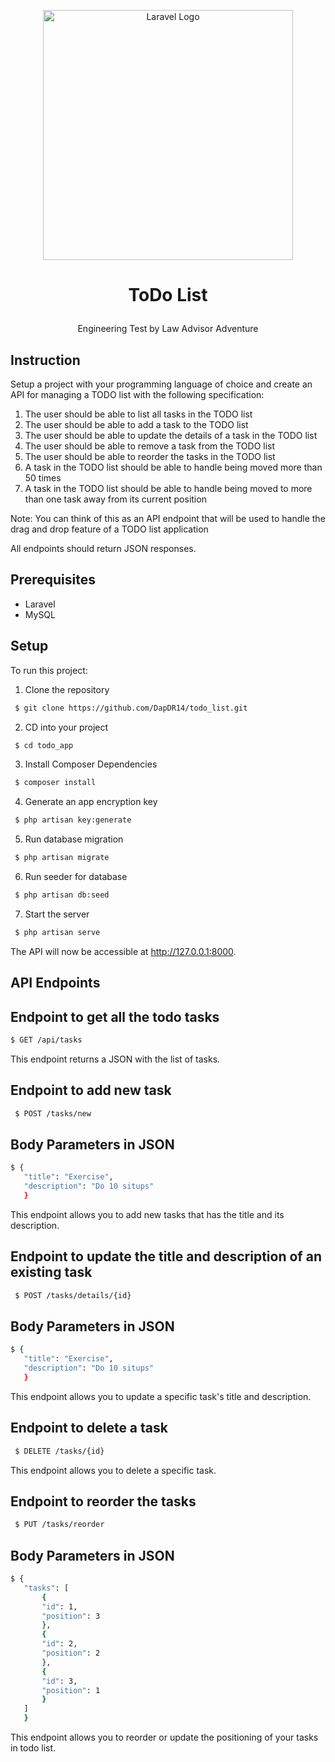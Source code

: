 <p align="center">
    <a href="https://laravel.com" target="_blank">
        <img src="https://raw.githubusercontent.com/laravel/art/master/logo-lockup/5%20SVG/2%20CMYK/1%20Full%20Color/laravel-logolockup-cmyk-red.svg" width="400" alt="Laravel Logo">
    </a>
</p>

# <p align="center">ToDo List</p>
<p align="center">
    Engineering Test by Law Advisor Adventure
</p>

## Instruction
Setup a project with your programming language of choice and create an API for managing a TODO list with the following specification:

1. The user should be able to list all tasks in the TODO list
2. The user should be able to add a task to the TODO list
3. The user should be able to update the details of a task in the TODO list
4. The user should be able to remove a task from the TODO list
5. The user should be able to reorder the tasks in the TODO list
6. A task in the TODO list should be able to handle being moved more than 50 times
7. A task in the TODO list should be able to handle being moved to more than one task away from its current position

Note: You can think of this as an API endpoint that will be used to handle the drag and drop feature of a TODO list application

All endpoints should return JSON responses.

## Prerequisites
- Laravel
- MySQL

## Setup
To run this project:

1. Clone the repository
```bash
 $ git clone https://github.com/DapDR14/todo_list.git
 ```

2. CD into your project
```bash
 $ cd todo_app
 ```

3. Install Composer Dependencies
```bash
 $ composer install
 ```

4. Generate an app encryption key
```bash
 $ php artisan key:generate
 ```

5. Run database migration
```bash
 $ php artisan migrate
 ```

6. Run seeder for database
```bash
 $ php artisan db:seed
 ```

7. Start the server
```bash
 $ php artisan serve
```

The API will now be accessible at http://127.0.0.1:8000.

## API Endpoints

## Endpoint to get all the todo tasks
 ```bash
 $ GET /api/tasks
 ```

 This endpoint returns a JSON with the list of tasks.

## Endpoint to add new task
```bash
 $ POST /tasks/new
 ```

## Body Parameters in JSON
 ```bash
 $ {
    "title": "Exercise",
    "description": "Do 10 situps"
    }
 ```

 This endpoint allows you to add new tasks that has the title and its description.

## Endpoint to update the title and description of an existing task
```bash
 $ POST /tasks/details/{id}
 ```

## Body Parameters in JSON
 ```bash
 $ {
    "title": "Exercise",
    "description": "Do 10 situps"
    }
 ```

 This endpoint allows you to update a specific task's title and description.

## Endpoint to delete a task
```bash
 $ DELETE /tasks/{id}
 ```

This endpoint allows you to delete a specific task.

## Endpoint to reorder the tasks
```bash
 $ PUT /tasks/reorder
 ```

## Body Parameters in JSON
 ```bash
 $ {
    "tasks": [
        {
        "id": 1,
        "position": 3
        },
        {
        "id": 2,
        "position": 2
        },
        {
        "id": 3,
        "position": 1
        }
    ]
    }
 ```

 This endpoint allows you to reorder or update the positioning of your tasks in todo list.
